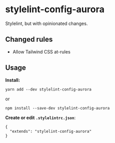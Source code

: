 
# stylelint-config-aurora


Stylelint, but with opinionated changes.



## Changed rules

 - Allow Tailwind CSS at-rules


## Usage

**Install:**
```
yarn add --dev stylelint-config-aurora
```
or
```
npm install --save-dev stylelint-config-aurora
```

**Create or edit `.stylelintrc.json`**:
```
{
  "extends": "stylelint-config-aurora"
}
```
